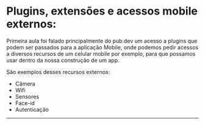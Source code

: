 # Plugins, extensões e acessos mobile externos:

Primeira aula foi falado principalmente do pub.dev um acesso a plugins que podem ser passados para a aplicação Mobile, 
onde podemos pedir acessos a diversos recursos de um celular mobile por exemplo, para que possamos usar dentro da nossa
construção de um app.

São exemplos desses recursos externos:

- Câmera
- Wifi
- Sensores
- Face-id
- Autenticação 

---
